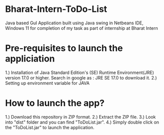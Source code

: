 # Bharat-Intern-ToDo-List
Java based GuI Application built using Java swing in Netbeans IDE, Windows 11 for completion of my task as part of internship at Bharat Intern

# Pre-requisites to launch the appliciation

1.) Installation of Java Standard Edition's (SE) Runtime Environment(JRE) version 17.0 or higher. Search in google as : JRE SE 17.0 to download it.
2.) Setting up environment variable for JAVA

# How to launch the app?
1.) Download this repository in ZIP format.
2.) Extract the ZIP file.
3.) Look into "dist" folder and you can find "ToDoList.jar".
4.) Simply double click on the "ToDoList.jar" to launch the application.
